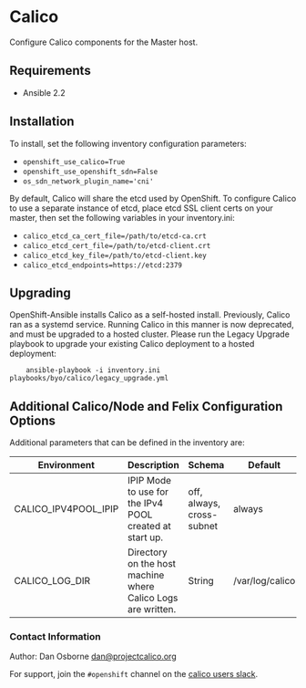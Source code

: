 # Calico

Configure Calico components for the Master host.

## Requirements

* Ansible 2.2

## Installation

To install, set the following inventory configuration parameters:

* `openshift_use_calico=True`
* `openshift_use_openshift_sdn=False`
* `os_sdn_network_plugin_name='cni'`

By default, Calico will share the etcd used by OpenShift.
To configure Calico to use a separate instance of etcd, place etcd SSL client certs on your master,
then set the following variables in your inventory.ini:

* `calico_etcd_ca_cert_file=/path/to/etcd-ca.crt`
* `calico_etcd_cert_file=/path/to/etcd-client.crt`
* `calico_etcd_key_file=/path/to/etcd-client.key`
* `calico_etcd_endpoints=https://etcd:2379`

## Upgrading

OpenShift-Ansible installs Calico as a self-hosted install. Previously, Calico ran as a systemd service. Running Calico
in this manner is now deprecated, and must be upgraded to a hosted cluster. Please run the Legacy Upgrade playbook to
upgrade your existing Calico deployment to a hosted deployment:

        ansible-playbook -i inventory.ini playbooks/byo/calico/legacy_upgrade.yml

## Additional Calico/Node and Felix Configuration Options

Additional parameters that can be defined in the inventory are:


| Environment | Description | Schema | Default |   
|---------|----------------------|---------|---------|
| CALICO_IPV4POOL_IPIP | IPIP Mode to use for the IPv4 POOL created at start up.	| off, always, cross-subnet	| always |
| CALICO_LOG_DIR | Directory on the host machine where Calico Logs are written.| String	| /var/log/calico |

### Contact Information

Author: Dan Osborne <dan@projectcalico.org>

For support, join the `#openshift` channel on the [calico users slack](calicousers.slack.com).

